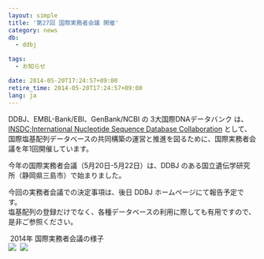 ```yaml
---
layout: simple
title: '第27回 国際実務者会議 開催'
category: news
db:
  - ddbj

tags:
  - お知らせ

date: 2014-05-20T17:24:57+09:00
retire_time: 2014-05-20T17:24:57+09:00
lang: ja
---
```


<p>DDBJ、EMBL-Bank/EBI、GenBank/NCBI の 3大国際DNAデータバンク は、<a href="/about/insdc.html">INSDC;International Nucleotide Sequence Database Collaboration</a> として、国際塩基配列データベースの共同構築の運営と推進を図るために、国際実務者会議を年1回開催しています。 </p>

<p>今年の国際実務者会議（5月20日-5月22日）は、DDBJ のある国立遺伝学研究所（静岡県三島市）で始まりました。</p>

<p>今回の実務者会議での決定事項は、後日 DDBJ ホームページにて報告予定です。<br>塩基配列の登録だけでなく、各種データベースの利用に際しても有用ですので、是非ご参照ください。</p>

<p><span class="icon_square"> 2014年 国際実務者会議の様子</span><br><a href="{{ site.baseurl }}/assets/images/news/ICM2014-01.jpg" class="fancybox"><img src="{{ site.baseurl }}/assets/images/news/ICM2014-01s.jpg"></a>  <a href="{{ site.baseurl }}/assets/images/news/ICM2014-02.jpg" class="fancybox"><img src="{{ site.baseurl }}/assets/images/news/ICM2014-02s.jpg"></a></p>
